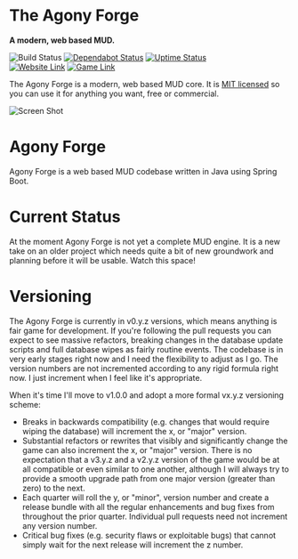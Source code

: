 # The Agony Forge

**A modern, web based MUD.**

![Build Status](https://codebuild.us-west-2.amazonaws.com/badges?uuid=eyJlbmNyeXB0ZWREYXRhIjoieVlBaTI5bFducnovY2YrQ3RSVEV4Q3ZwRG02VXhnbGlscEI1dTNIaDdmQk9weFlxZTN0MWJ6b21tMXVmZDNYVjQ2WkRpMTBZV3ZQckFoeDVuVm1DU1NVPSIsIml2UGFyYW1ldGVyU3BlYyI6Ijd1RnpYaGNsRjZhL0xMWXoiLCJtYXRlcmlhbFNldFNlcmlhbCI6MX0%3D&branch=master)
[![Dependabot Status](https://api.dependabot.com/badges/status?host=github&repo=scionaltera/agony-forge)](https://dependabot.com)
[![Uptime Status](https://img.shields.io/uptimerobot/ratio/7/m780157574-3e51f055cd847dfba406172d.svg)](https://uptime.agonyforge.com)  
[![Website Link](https://img.shields.io/badge/url-site-informational)](https://agonyforge.com)
[![Game Link](https://img.shields.io/badge/url-game-informational)](https://play.agonyforge.com)

The Agony Forge is a modern, web based MUD core. It is [MIT licensed](https://raw.githubusercontent.com/scionaltera/agony-forge/master/LICENSE) so you can use it for anything you want, free or commercial.

![Screen Shot](https://agonyforge.com/agony-forge-screen.png)

# Agony Forge
Agony Forge is a web based MUD codebase written in Java using Spring Boot.

# Current Status
At the moment Agony Forge is not yet a complete MUD engine. It is a new take on an older project which needs quite a bit of new groundwork and planning before it will be usable. Watch this space!

# Versioning
The Agony Forge is currently in v0.y.z versions, which means anything is fair game for development. If you're following the pull requests you can expect to see massive refactors, breaking changes in the database update scripts and full database wipes as fairly routine events. The codebase is in very early stages right now and I need the flexibility to adjust as I go. The version numbers are not incremented according to any rigid formula right now. I just increment when I feel like it's appropriate.

When it's time I'll move to v1.0.0 and adopt a more formal vx.y.z versioning scheme:

* Breaks in backwards compatibility (e.g. changes that would require wiping the database) will increment the x, or "major" version.
* Substantial refactors or rewrites that visibly and significantly change the game can also increment the x, or "major" version. There is no expectation that a v3.y.z and a v2.y.z version of the game would be at all compatible or even similar to one another, although I will always try to provide a smooth upgrade path from one major version (greater than zero) to the next.
* Each quarter will roll the y, or "minor", version number and create a release bundle with all the regular enhancements and bug fixes from throughout the prior quarter. Individual pull requests need not increment any version number.
* Critical bug fixes (e.g. security flaws or exploitable bugs) that cannot simply wait for the next release will increment the z number.
